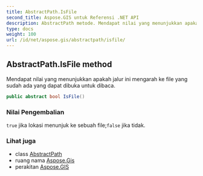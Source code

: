 ```yaml
---
title: AbstractPath.IsFile
second_title: Aspose.GIS untuk Referensi .NET API
description: AbstractPath metode. Mendapat nilai yang menunjukkan apakah jalur ini mengarah ke file yang sudah ada yang dapat dibuka untuk dibaca.
type: docs
weight: 100
url: /id/net/aspose.gis/abstractpath/isfile/
---
```

## AbstractPath.IsFile method

Mendapat nilai yang menunjukkan apakah jalur ini mengarah ke file yang sudah ada yang dapat dibuka untuk dibaca.

```csharp
public abstract bool IsFile()
```

### Nilai Pengembalian

`true` jika lokasi menunjuk ke sebuah file;`false` jika tidak.

### Lihat juga

* class [AbstractPath](../)
* ruang nama [Aspose.Gis](../../abstractpath/)
* perakitan [Aspose.GIS](../../../)


